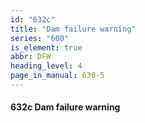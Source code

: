 ```yaml
---
id: "632c"
title: "Dam failure warning"
series: "600"
is_element: true
abbr: DFW
heading_level: 4
page_in_manual: 630-5
---
```


#### 632c Dam failure warning
